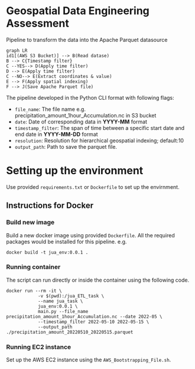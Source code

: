 # Geospatial Data Engineering Assessment

Pipeline to transform the data into the Apache Parquet datasource

```mermaid
graph LR
id1[(AWS S3 Bucket)] --> B(Read datase)
B --> C{Timestamp filter}
C --YES--> D(Apply time filter)
D --> E(Apply time filter)
C --NO--> E(Extract coordinates & value)
E --> F(Apply spatial indexing)
F --> J(Save Apache Parquet file)
```

The pipeline developed in the Python CLI format with following flags:

 - `file_name`: The file name e.g. precipitation_amount_1hour_Accumulation.nc in S3 bucket
 - `date`: Date of corresponding data in **YYYY-MM** format
 - `timestamp_filter`: The span of time between a specific start date and end date in **YYYY-MM-DD** format
 - `resolution`: Resolution for hierarchical geospatial indexing; default:10
 - `output_path`: Path to save the parquet file.

# Setting up the environment

Use provided `requirements.txt` or `Dockerfile` to set up the envirnment.

## Instructions for Docker
### Build new image
Build a new docker image using provided `Dockerfile`. All the required packages would be installed for this pipeline. e.g.

```
docker build -t jua_env:0.0.1 .
```
### Running container
The script can run directly or inside the container using the following code.

```
docker run --rm -it \
            -v $(pwd):/jua_ETL_task \
            --name jua_task \
            jua_env:0.0.1 \
            main.py --file_name precipitation_amount_1hour_Accumulation.nc --date 2022-05 \
            --timestamp_filter 2022-05-10 2022-05-15 \
            --output_path ./precipitation_amount_20220510_20220515.parquet
```
### Running EC2 instance
Set up the AWS EC2 instance using the `AWS_Bootstrapping_File.sh`. 
